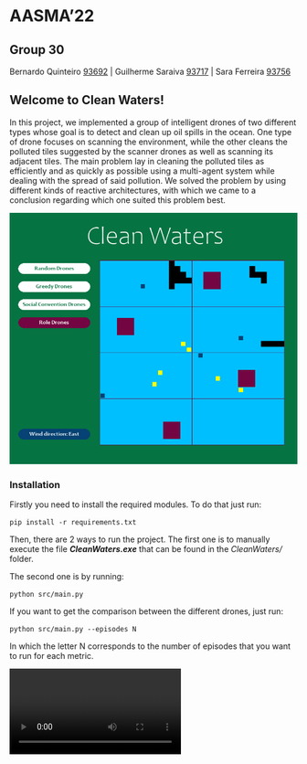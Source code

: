 # AASMA’22

## Group 30

Bernardo Quinteiro [93692](bernardo.quinteiro@tecnico.ulisboa.pt) | 
Guilherme Saraiva [93717](guilherme.a.saraiva@tecnico.ulisboa.pt) | 
Sara Ferreira [93756](sara.c.ferreira@tecnico.ulisboa.pt)

## Welcome to Clean Waters!

In this project, we implemented a group of intelligent drones of
two different types whose goal is to detect and clean up oil spills in
the ocean. One type of drone focuses on scanning the environment,
while the other cleans the polluted tiles suggested by the scanner
drones as well as scanning its adjacent tiles. The main problem lay
in cleaning the polluted tiles as efficiently and as quickly as possible
using a multi-agent system while dealing with the spread of said
pollution. We solved the problem by using different kinds of reactive
architectures, with which we came to a conclusion regarding which
one suited this problem best.

![Screenshot](assets/board.png)

### Installation

Firstly you need to install the required modules. To do that just run:
```shell
pip install -r requirements.txt
```

Then, there are 2 ways to run the project. The first one is to manually execute the file 
**_CleanWaters.exe_** that can be found in the _CleanWaters/_ folder.

The second one is by running:
```shell
python src/main.py
```

If you want to get the comparison between the different drones, just run:
```shell
python src/main.py --episodes N
```
In which the letter N corresponds to the number of episodes that you want to run for each metric.


<video src="[assets/CleanWatersDemo.mp4](https://user-images.githubusercontent.com/43784699/174335273-104cddca-4cc5-4ca6-b1d9-6f6fe56af4c3.mp4)"></video>

